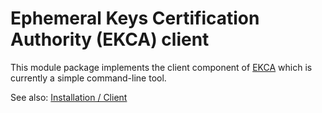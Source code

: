 Ephemeral Keys Certification Authority (EKCA) client
====================================================

This module package implements the client component of
[EKCA](https://ekca.stroeder.com) which is currently
a simple command-line tool.

See also: [Installation / Client](https://ekca.stroeder.com/install.html#client)
